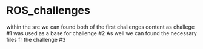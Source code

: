 # ROS_challenges

within the src we can found both of the first challenges content as challege #1 was used as a base for challenge #2
As well we can found the necessary files fr the challenge #3
